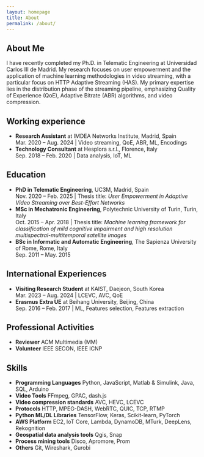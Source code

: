 ```yaml
---
layout: homepage
title: About
permalink: /about/
---
```


## About Me
I have recently completed my Ph.D. in Telematic Engineering at Universidad Carlos III de Madrid.
My research focuses on user empowerment and the application of machine learning methodologies 
in video streaming, with a particular focus on HTTP Adaptive Streaming (HAS). 
My primary expertise lies in the distribution phase of the streaming pipeline, 
emphasizing Quality of Experience (QoE), Adaptive Bitrate (ABR) algorithms, and video compression.

## Working experience
- **Research Assistant** at IMDEA Networks Institute, Madrid, Spain   
  Mar. 2020 – Aug. 2024 | Video streaming, QoE, ABR, ML, Encodings
- **Technology Consultant** at Hesplora s.r.l., Florence, Italy  
  Sep. 2018 – Feb. 2020 | Data analysis, IoT, ML  
  

## Education
- **PhD in Telematic Engineering**, UC3M, Madrid, Spain  
  Nov. 2020 – Feb. 2025 | Thesis title: *User Empowerment in Adaptive Video Streaming over Best-Effort Networks*
- **MSc in Mechatronic Engineering**, Polytechnic University of Turin, Turin, Italy  
  Oct. 2015 – Apr. 2018 | Thesis title: *Machine learning framework for classification of mild cognitive impairment and high resolution
multispectral-multitemporal satellite images*
- **BSc in Informatic and Automatic Engineering**, The Sapienza University of Rome, Rome, Italy  
  Sep. 2011 – May. 2015

## International Experiences
- **Visiting Research Student** at KAIST, Daejeon, South Korea   
  Mar. 2023 – Aug. 2024 | LCEVC, AVC, QoE
- **Erasmus Extra UE** at Beihang University, Beijing, China  
  Sep. 2016 – Feb. 2017 | ML, Features selection, Features extraction

## Professional Activities
- **Reviewer** ACM Multimedia (MM)
- **Volunteer** IEEE SECON, IEEE ICNP

## Skills
- **Programming Languages** Python, JavaScript, Matlab & Simulink, Java, SQL, Arduino
- **Video Tools** FFmpeg, GPAC, dash.js
- **Video compression standards** AVC, HEVC, LCEVC
- **Protocols** HTTP, MPEG-DASH, WebRTC, QUIC, TCP, RTMP
- **Python ML/DL Libraries** TensorFlow, Keras, Scikit-learn, PyTorch
- **AWS Platform** EC2, IoT Core, Lambda, DynamoDB, MTurk, DeepLens, Rekognition
- **Geospatial data analysis tools** Qgis, Snap
- **Process mining tools** Disco, Apromore, Prom
- **Others** Git, Wireshark, Gurobi



